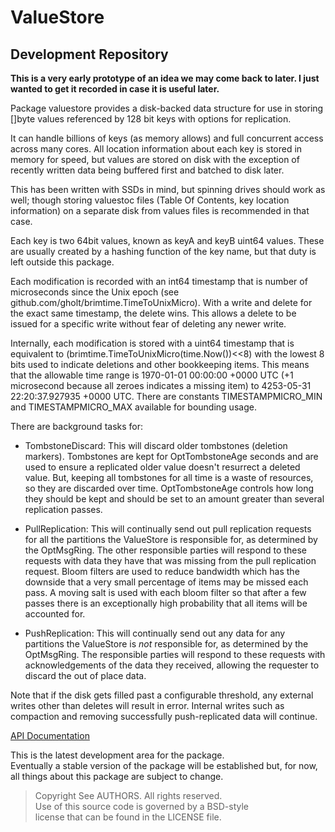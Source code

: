 # ValueStore
## Development Repository

**This is a very early prototype of an idea we may come back to later. I just
wanted to get it recorded in case it is useful later.**

Package valuestore provides a disk-backed data structure for use in storing
[]byte values referenced by 128 bit keys with options for replication.

It can handle billions of keys (as memory allows) and full concurrent access
across many cores. All location information about each key is stored in memory
for speed, but values are stored on disk with the exception of recently written
data being buffered first and batched to disk later.

This has been written with SSDs in mind, but spinning drives should work as
well; though storing valuestoc files (Table Of Contents, key location
information) on a separate disk from values files is recommended in that case.

Each key is two 64bit values, known as keyA and keyB uint64 values. These are
usually created by a hashing function of the key name, but that duty is left
outside this package.

Each modification is recorded with an int64 timestamp that is number of
microseconds since the Unix epoch (see
github.com/gholt/brimtime.TimeToUnixMicro). With a write and delete for the
exact same timestamp, the delete wins. This allows a delete to be issued for a
specific write without fear of deleting any newer write.

Internally, each modification is stored with a uint64 timestamp that is
equivalent to (brimtime.TimeToUnixMicro(time.Now())<<8) with the lowest 8
bits used to indicate deletions and other bookkeeping items. This means that
the allowable time range is 1970-01-01 00:00:00 +0000 UTC (+1 microsecond
because all zeroes indicates a missing item) to 4253-05-31 22:20:37.927935
+0000 UTC. There are constants TIMESTAMPMICRO_MIN and TIMESTAMPMICRO_MAX
available for bounding usage.

There are background tasks for:

* TombstoneDiscard: This will discard older tombstones (deletion markers).
Tombstones are kept for OptTombstoneAge seconds and are used to ensure a
replicated older value doesn't resurrect a deleted value. But, keeping all
tombstones for all time is a waste of resources, so they are discarded over
time. OptTombstoneAge controls how long they should be kept and should be
set to an amount greater than several replication passes.

* PullReplication: This will continually send out pull replication requests
for all the partitions the ValueStore is responsible for, as determined by
the OptMsgRing. The other responsible parties will respond to these requests
with data they have that was missing from the pull replication request.
Bloom filters are used to reduce bandwidth which has the downside that a
very small percentage of items may be missed each pass. A moving salt is
used with each bloom filter so that after a few passes there is an
exceptionally high probability that all items will be accounted for.

* PushReplication: This will continually send out any data for any
partitions the ValueStore is *not* responsible for, as determined by the
OptMsgRing. The responsible parties will respond to these requests with
acknowledgements of the data they received, allowing the requester to
discard the out of place data.

Note that if the disk gets filled past a configurable threshold, any external
writes other than deletes will result in error. Internal writes such as
compaction and removing successfully push-replicated data will continue.

[API Documentation](http://godoc.org/github.com/gholt/valuestore)

This is the latest development area for the package.  
Eventually a stable version of the package will be established but, for now,
all things about this package are subject to change.

> Copyright See AUTHORS. All rights reserved.  
> Use of this source code is governed by a BSD-style  
> license that can be found in the LICENSE file.
